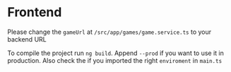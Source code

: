 # Frontend
Please change the `gameUrl` at `/src/app/games/game.service.ts` to your backend URL

To compile the project run `ng build`. Append `--prod` if you want to use it in
production. Also check the if you imported the right `enviroment` in `main.ts`
